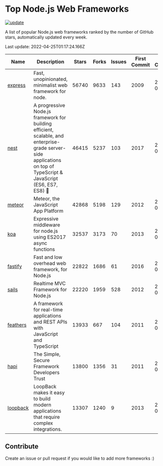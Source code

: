 # Top Node.js Web Frameworks

[![update](https://github.com/sunnysid3up/nodejs-web-frameworks/actions/workflows/update.yml/badge.svg)](https://github.com/sunnysid3up/nodejs-web-frameworks/actions/workflows/update.yml)

A list of popular Node.js web frameworks ranked by the number of GitHub stars, automatically updated every week.

Last update: 2022-04-25T01:17:24.166Z

| Name          | Description          | Stars                     | Forks          | Issues               | First Commit        | Last Commit         | Language          |
|---------------|----------------------|---------------------------|----------------|----------------------|---------------------|---------------------|-------------------|
| [express](https://github.com/expressjs/express) | Fast, unopinionated, minimalist web framework for node. | 56740 | 9633 | 143 | 2009 | 2022-04-25 | JS |
| [nest](https://github.com/nestjs/nest) | A progressive Node.js framework for building efficient, scalable, and enterprise-grade server-side applications on top of TypeScript & JavaScript (ES6, ES7, ES8) 🚀 | 46415 | 5237 | 103 | 2017 | 2022-04-25 | TS |
| [meteor](https://github.com/meteor/meteor) | Meteor, the JavaScript App Platform | 42868 | 5198 | 129 | 2012 | 2022-04-24 | JS |
| [koa](https://github.com/koajs/koa) | Expressive middleware for node.js using ES2017 async functions | 32537 | 3173 | 70 | 2013 | 2022-04-24 | JS |
| [fastify](https://github.com/fastify/fastify) | Fast and low overhead web framework, for Node.js | 22822 | 1686 | 61 | 2016 | 2022-04-25 | JS |
| [sails](https://github.com/balderdashy/sails) | Realtime MVC Framework for Node.js | 22220 | 1959 | 528 | 2012 | 2022-04-24 | JS |
| [feathers](https://github.com/feathersjs/feathers) | A framework for real-time applications and REST APIs with JavaScript and TypeScript | 13933 | 667 | 104 | 2011 | 2022-04-24 | TS |
| [hapi](https://github.com/hapijs/hapi) | The Simple, Secure Framework Developers Trust | 13800 | 1356 | 31 | 2011 | 2022-04-24 | JS |
| [loopback](https://github.com/strongloop/loopback) | LoopBack makes it easy to build modern applications that require complex integrations. | 13307 | 1240 | 9 | 2013 | 2022-04-24 | JS |

## Contribute 

Create an issue or pull request if you would like to add more frameworks :)